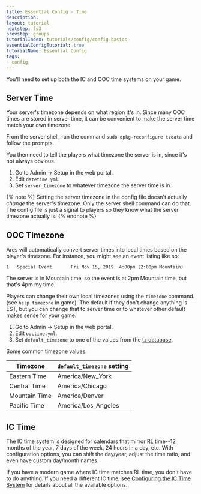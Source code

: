 ```yaml
---
title: Essential Config - Time
description: 
layout: tutorial
nextstep: fs3
prevstep: groups
tutorialIndex: tutorials/config/config-basics
essentialConfigTutorial: true
tutorialName: Essential Config
tags:
- config
---
```


You'll need to set up both the IC and OOC time systems on your game.

## Server Time

Your server's timezone depends on what region it's in.  Since many OOC times are stored in server time, it can be convenient to make the server time match your own timezone. 

From the server shell, run the command `sudo dpkg-reconfigure tzdata` and follow the prompts.

You then need to tell the players what timezone the server is in, since it's not always obvious.  

1. Go to Admin -> Setup in the web portal.
2. Edit `datetime.yml`.
3. Set `server_timezone` to whatever timezone the server time is in.

{% note %}
Setting the server timezone in the config file doesn't actually _change_ the server's timezone.  Only the server shell command can do that.  The config file is just a signal to players so they know what the server timezone actually is.
{% endnote %}

## OOC Timezone

Ares will automatically convert server times into local times based on the player's timezone.  For instance, you might see an event listing like so:

    1   Special Event       Fri Nov 15, 2019  4:00pm (2:00pm Mountain)

The server is in Mountain time, so the event is at 2pm Mountain time, but that's 4pm my time.

Players can change their own local timezones using the `timezone` command.  (see `help timezone` in game).  The default if they don't change anything is EST, but you can change that to server time or to whatever other default makes sense for your game.

1. Go to Admin -> Setup in the web portal.
2. Edit `ooctime.yml`.
3. Set `default_timezone` to one of the values from the [tz database](http://en.wikipedia.org/wiki/List_of_tz_database_time_zones).

Some common timezone values:

| Timezone | `default_timezone` setting |
| ---- | ---- |
| Eastern Time | America/New_York  |
| Central Time | America/Chicago |
| Mountain Time | America/Denver |
| Pacific Time | America/Los_Angeles |

## IC Time

The IC time system is designed for calendars that mirror RL time--12 months of the year, 7 days of the week, 24 hours in a day, etc. With configuration options, you can shift the day/year, adjust the time ratio, and even have custom day/month names.  

If you have a modern game where IC time matches RL time, you don't have to do anything.  If you need a different IC time, see [Configuring the IC Time System](/tutorials/config/ictime.html) for details about all the available options.